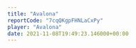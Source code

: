 ```yaml
---
title: "Avalona"
reportCode: "7cqQKgpFHNLaCxPy"
player: "Avalona"
date: 2021-11-08T19:49:23.146000+00:00
---
```


